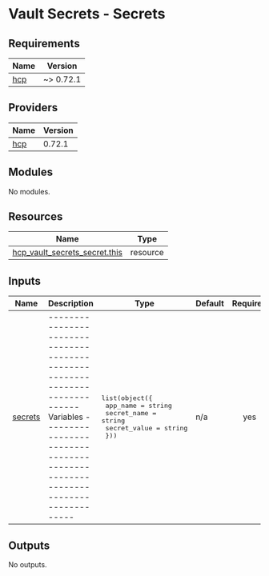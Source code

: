 # Vault Secrets - Secrets

<!-- BEGINNING OF PRE-COMMIT-TERRAFORM DOCS HOOK -->
## Requirements

| Name | Version |
|------|---------|
| <a name="requirement_hcp"></a> [hcp](#requirement\_hcp) | ~> 0.72.1 |

## Providers

| Name | Version |
|------|---------|
| <a name="provider_hcp"></a> [hcp](#provider\_hcp) | 0.72.1 |

## Modules

No modules.

## Resources

| Name | Type |
|------|------|
| [hcp_vault_secrets_secret.this](https://registry.terraform.io/providers/hashicorp/hcp/latest/docs/resources/vault_secrets_secret) | resource |

## Inputs

| Name | Description | Type | Default | Required |
|------|-------------|------|---------|:--------:|
| <a name="input_secrets"></a> [secrets](#input\_secrets) | ------------------------------------------------------------------------------ Variables ------------------------------------------------------------------------------ | <pre>list(object({<br>    app_name     = string<br>    secret_name  = string<br>    secret_value = string<br>  }))</pre> | n/a | yes |

## Outputs

No outputs.
<!-- END OF PRE-COMMIT-TERRAFORM DOCS HOOK -->
